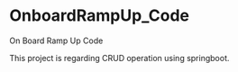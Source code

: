 # OnboardRampUp_Code
On Board Ramp Up Code

This project is regarding CRUD operation using springboot.
